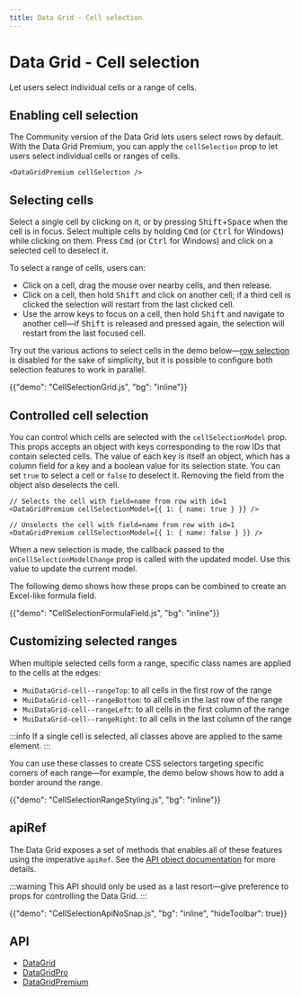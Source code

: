 ```yaml
---
title: Data Grid - Cell selection
---
```


# Data Grid - Cell selection [<span class="plan-premium"></span>](/x/introduction/licensing/#premium-plan 'Premium plan')

<p class="description">Let users select individual cells or a range of cells.</p>

## Enabling cell selection

The Community version of the Data Grid lets users select rows by default.
With the Data Grid Premium, you can apply the `cellSelection` prop to let users select individual cells or ranges of cells.

```tsx
<DataGridPremium cellSelection />
```

## Selecting cells

Select a single cell by clicking on it, or by pressing <kbd class="key">Shift</kbd>+<kbd class="key">Space</kbd> when the cell is in focus.
Select multiple cells by holding <kbd class="key">Cmd</kbd> (or <kbd class="key">Ctrl</kbd> for Windows) while clicking on them.
Press <kbd class="key">Cmd</kbd> (or <kbd class="key">Ctrl</kbd> for Windows) and click on a selected cell to deselect it.

To select a range of cells, users can:

- Click on a cell, drag the mouse over nearby cells, and then release.
- Click on a cell, then hold <kbd class="key">Shift</kbd> and click on another cell; if a third cell is clicked the selection will restart from the last clicked cell.
- Use the arrow keys to focus on a cell, then hold <kbd class="key">Shift</kbd> and navigate to another cell—if <kbd class="key">Shift</kbd> is released and pressed again, the selection will restart from the last focused cell.

Try out the various actions to select cells in the demo below—[row selection](/x/react-data-grid/row-selection/) is disabled for the sake of simplicity, but it is possible to configure both selection features to work in parallel.

{{"demo": "CellSelectionGrid.js", "bg": "inline"}}

## Controlled cell selection

You can control which cells are selected with the `cellSelectionModel` prop.
This props accepts an object with keys corresponding to the row IDs that contain selected cells.
The value of each key is itself an object, which has a column field for a key and a boolean value for its selection state.
You can set `true` to select a cell or `false` to deselect it.
Removing the field from the object also deselects the cell.

```tsx
// Selects the cell with field=name from row with id=1
<DataGridPremium cellSelectionModel={{ 1: { name: true } }} />

// Unselects the cell with field=name from row with id=1
<DataGridPremium cellSelectionModel={{ 1: { name: false } }} />
```

When a new selection is made, the callback passed to the `onCellSelectionModelChange` prop is called with the updated model.
Use this value to update the current model.

The following demo shows how these props can be combined to create an Excel-like formula field.

{{"demo": "CellSelectionFormulaField.js", "bg": "inline"}}

## Customizing selected ranges

When multiple selected cells form a range, specific class names are applied to the cells at the edges:

- `MuiDataGrid-cell--rangeTop`: to all cells in the first row of the range
- `MuiDataGrid-cell--rangeBottom`: to all cells in the last row of the range
- `MuiDataGrid-cell--rangeLeft`: to all cells in the first column of the range
- `MuiDataGrid-cell--rangeRight`: to all cells in the last column of the range

:::info
If a single cell is selected, all classes above are applied to the same element.
:::

You can use these classes to create CSS selectors targeting specific corners of each range—for example, the demo below shows how to add a border around the range.

{{"demo": "CellSelectionRangeStyling.js", "bg": "inline"}}

## apiRef

The Data Grid exposes a set of methods that enables all of these features using the imperative `apiRef`.
See the [API object documentation](/x/react-data-grid/api-object/) for more details.

:::warning
This API should only be used as a last resort—give preference to props for controlling the Data Grid.
:::

{{"demo": "CellSelectionApiNoSnap.js", "bg": "inline", "hideToolbar": true}}

## API

- [DataGrid](/x/api/data-grid/data-grid/)
- [DataGridPro](/x/api/data-grid/data-grid-pro/)
- [DataGridPremium](/x/api/data-grid/data-grid-premium/)
